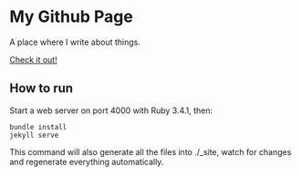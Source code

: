 # My Github Page

A place where I write about things.

[Check it out!](https://tiagomenegaz.github.io)

## How to run

Start a web server on port 4000 with Ruby 3.4.1, then:

    bundle install
    jekyll serve

This command will also generate all the files into ./_site,
watch for changes and regenerate everything automatically.